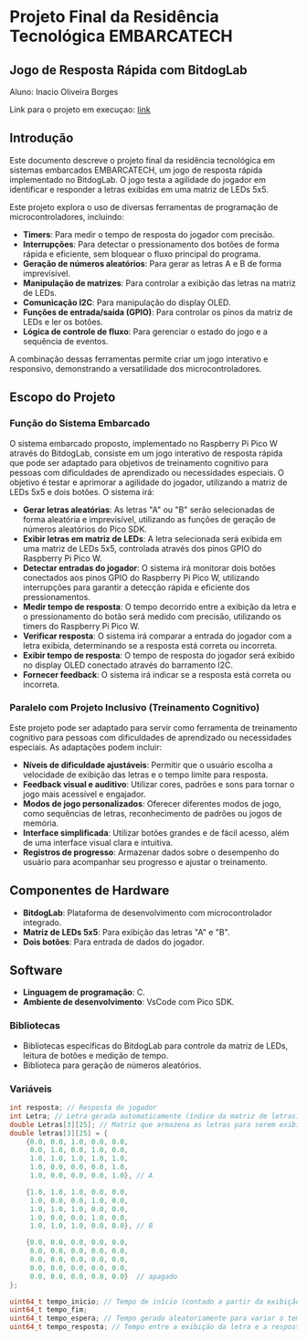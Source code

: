 # Projeto Final da Residência Tecnológica EMBARCATECH
## Jogo de Resposta Rápida com BitdogLab

Aluno: Inacio Oliveira Borges

Link para o projeto em execuçao: [link](https:)

## Introdução
Este documento descreve o projeto final da residência tecnológica em sistemas embarcados EMBARCATECH, um jogo de resposta rápida implementado no BitdogLab. O jogo testa a agilidade do jogador em identificar e responder a letras exibidas em uma matriz de LEDs 5x5.

Este projeto explora o uso de diversas ferramentas de programação de microcontroladores, incluindo:
- **Timers**: Para medir o tempo de resposta do jogador com precisão.
- **Interrupções**: Para detectar o pressionamento dos botões de forma rápida e eficiente, sem bloquear o fluxo principal do programa.
- **Geração de números aleatórios**: Para gerar as letras A e B de forma imprevisível.
- **Manipulação de matrizes**: Para controlar a exibição das letras na matriz de LEDs.
- **Comunicação I2C**: Para manipulação do display OLED.
- **Funções de entrada/saída (GPIO)**: Para controlar os pinos da matriz de LEDs e ler os botões.
- **Lógica de controle de fluxo**: Para gerenciar o estado do jogo e a sequência de eventos.

A combinação dessas ferramentas permite criar um jogo interativo e responsivo, demonstrando a versatilidade dos microcontroladores.

## Escopo do Projeto
### Função do Sistema Embarcado
O sistema embarcado proposto, implementado no Raspberry Pi Pico W através do BitdogLab, consiste em um jogo interativo de resposta rápida que pode ser adaptado para objetivos de treinamento cognitivo para pessoas com dificuldades de aprendizado ou necessidades especiais. O objetivo é testar e aprimorar a agilidade do jogador, utilizando a matriz de LEDs 5x5 e dois botões. O sistema irá:
- **Gerar letras aleatórias**: As letras "A" ou "B" serão selecionadas de forma aleatória e imprevisível, utilizando as funções de geração de números aleatórios do Pico SDK.
- **Exibir letras em matriz de LEDs**: A letra selecionada será exibida em uma matriz de LEDs 5x5, controlada através dos pinos GPIO do Raspberry Pi Pico W.
- **Detectar entradas do jogador**: O sistema irá monitorar dois botões conectados aos pinos GPIO do Raspberry Pi Pico W, utilizando interrupções para garantir a detecção rápida e eficiente dos pressionamentos.
- **Medir tempo de resposta**: O tempo decorrido entre a exibição da letra e o pressionamento do botão será medido com precisão, utilizando os timers do Raspberry Pi Pico W.
- **Verificar resposta**: O sistema irá comparar a entrada do jogador com a letra exibida, determinando se a resposta está correta ou incorreta.
- **Exibir tempo de resposta**: O tempo de resposta do jogador será exibido no display OLED conectado através do barramento I2C.
- **Fornecer feedback**: O sistema irá indicar se a resposta está correta ou incorreta.

### Paralelo com Projeto Inclusivo (Treinamento Cognitivo)
Este projeto pode ser adaptado para servir como ferramenta de treinamento cognitivo para pessoas com dificuldades de aprendizado ou necessidades especiais. As adaptações podem incluir:
- **Níveis de dificuldade ajustáveis**: Permitir que o usuário escolha a velocidade de exibição das letras e o tempo limite para resposta.
- **Feedback visual e auditivo**: Utilizar cores, padrões e sons para tornar o jogo mais acessível e engajador.
- **Modos de jogo personalizados**: Oferecer diferentes modos de jogo, como sequências de letras, reconhecimento de padrões ou jogos de memória.
- **Interface simplificada**: Utilizar botões grandes e de fácil acesso, além de uma interface visual clara e intuitiva.
- **Registros de progresso**: Armazenar dados sobre o desempenho do usuário para acompanhar seu progresso e ajustar o treinamento.

## Componentes de Hardware
- **BitdogLab**: Plataforma de desenvolvimento com microcontrolador integrado.
- **Matriz de LEDs 5x5**: Para exibição das letras "A" e "B".
- **Dois botões**: Para entrada de dados do jogador.

## Software
- **Linguagem de programação**: C.
- **Ambiente de desenvolvimento**: VsCode com Pico SDK.

### Bibliotecas
- Bibliotecas específicas do BitdogLab para controle da matriz de LEDs, leitura de botões e medição de tempo.
- Biblioteca para geração de números aleatórios.

### Variáveis
```c
int resposta; // Resposta do jogador
int Letra; // Letra gerada automaticamente (índice da matriz de letras)
double Letras[3][25]; // Matriz que armazena as letras para serem exibidas.
double letras[3][25] = {
    {0.0, 0.0, 1.0, 0.0, 0.0,
     0.0, 1.0, 0.0, 1.0, 0.0,
     1.0, 1.0, 1.0, 1.0, 1.0,
     1.0, 0.0, 0.0, 0.0, 1.0,
     1.0, 0.0, 0.0, 0.0, 1.0}, // A

    {1.0, 1.0, 1.0, 0.0, 0.0,
     1.0, 0.0, 0.0, 1.0, 0.0,
     1.0, 1.0, 1.0, 0.0, 0.0,
     1.0, 0.0, 0.0, 1.0, 0.0,
     1.0, 1.0, 1.0, 0.0, 0.0}, // B

    {0.0, 0.0, 0.0, 0.0, 0.0,
     0.0, 0.0, 0.0, 0.0, 0.0,
     0.0, 0.0, 0.0, 0.0, 0.0,
     0.0, 0.0, 0.0, 0.0, 0.0,
     0.0, 0.0, 0.0, 0.0, 0.0}  // apagado
};

uint64_t tempo_inicio; // Tempo de início (contado a partir da exibição da letra na matriz de LED)
uint64_t tempo_fim;
uint64_t tempo_espera; // Tempo gerado aleatoriamente para variar o tempo de espera antes da exibição da letra na matriz de LEDs.
uint64_t tempo_resposta; // Tempo entre a exibição da letra e a resposta do jogador.
